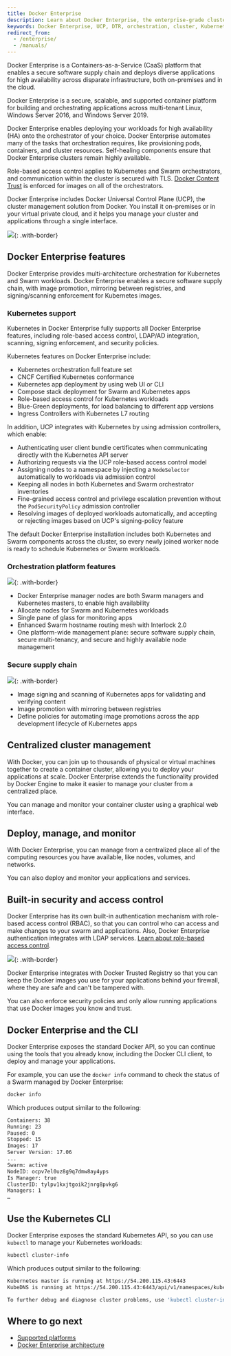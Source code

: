 ```yaml
---
title: Docker Enterprise
description: Learn about Docker Enterprise, the enterprise-grade cluster management solution from Docker.
keywords: Docker Enterprise, UCP, DTR, orchestration, cluster, Kubernetes
redirect_from:
  - /enterprise/
  - /manuals/
---
```


Docker Enterprise is a Containers-as-a-Service (CaaS) platform that enables a secure software supply
chain and deploys diverse applications for high availability across disparate
infrastructure, both on-premises and in the cloud.

Docker Enterprise is a secure, scalable, and supported container platform for building and 
orchestrating applications across multi-tenant Linux, Windows Server 2016, and Windows Server 2019.

Docker Enterprise enables deploying your workloads for high availability (HA) onto the
orchestrator of your choice. Docker Enterprise automates many of the tasks that
orchestration requires, like provisioning pods, containers, and cluster
resources. Self-healing components ensure that Docker Enterprise clusters remain highly
available.

Role-based access control applies to Kubernetes and Swarm orchestrators, and
communication within the cluster is secured with TLS.
[Docker Content Trust](/engine/security/trust/content_trust/) is enforced
for images on all of the orchestrators.

Docker Enterprise includes Docker Universal Control Plane (UCP), the
cluster management solution from Docker. You install it
on-premises or in your virtual private cloud, and it helps you manage your
cluster and applications through a single interface.

![](images/docker-ee-overview-1.png){: .with-border}

## Docker Enterprise features

Docker Enterprise provides multi-architecture orchestration for Kubernetes and
Swarm workloads. Docker Enterprise enables a secure software supply chain, with image
promotion, mirroring between registries, and signing/scanning enforcement for
Kubernetes images.

### Kubernetes support

Kubernetes in Docker Enterprise fully supports all Docker Enterprise features, including
role-based access control, LDAP/AD integration, scanning, signing enforcement,
and security policies.

Kubernetes features on Docker Enterprise include:

- Kubernetes orchestration full feature set
- CNCF Certified Kubernetes conformance
- Kubernetes app deployment by using web UI or CLI
- Compose stack deployment for Swarm and Kubernetes apps
- Role-based access control for Kubernetes workloads
- Blue-Green deployments, for load balancing to different app versions
- Ingress Controllers with Kubernetes L7 routing

In addition, UCP integrates with Kubernetes by using admission controllers,
which enable:

- Authenticating user client bundle certificates when communicating directly
  with the Kubernetes API server
- Authorizing requests via the UCP role-based access control model
- Assigning nodes to a namespace by injecting a `NodeSelector` automatically
  to workloads via admission control
- Keeping all nodes in both Kubernetes and Swarm orchestrator inventories
- Fine-grained access control and privilege escalation prevention without
  the `PodSecurityPolicy` admission controller
- Resolving images of deployed workloads automatically, and accepting or
  rejecting images based on UCP's signing-policy feature

The default Docker Enterprise installation includes both Kubernetes and Swarm
components across the cluster, so every newly joined worker node is ready
to schedule Kubernetes or Swarm workloads.

### Orchestration platform features

![](images/docker-ee-overview-4.png){: .with-border}

- Docker Enterprise manager nodes are both Swarm managers and Kubernetes masters,
  to enable high availability
- Allocate nodes for Swarm and Kubernetes workloads
- Single pane of glass for monitoring apps
- Enhanced Swarm hostname routing mesh with Interlock 2.0
- One platform-wide management plane: secure software supply chain, secure
  multi-tenancy, and secure and highly available node management

### Secure supply chain

![](images/docker-ee-overview-3.png){: .with-border}

- Image signing and scanning of Kubernetes apps for validating and verifying content
- Image promotion with mirroring between registries
- Define policies for automating image promotions across the app development
  lifecycle of Kubernetes apps

## Centralized cluster management

With Docker, you can join up to thousands of physical or virtual machines
together to create a container cluster, allowing you to deploy your
applications at scale. Docker Enterprise extends the functionality provided by Docker
Engine to make it easier to manage your cluster from a centralized place.

You can manage and monitor your container cluster using a graphical web interface.

## Deploy, manage, and monitor

With Docker Enterprise, you can manage from a centralized place all of the computing
resources you have available, like nodes, volumes, and networks.

You can also deploy and monitor your applications and services.

## Built-in security and access control

Docker Enterprise has its own built-in authentication mechanism with role-based access
control (RBAC), so that you can control who can access and make changes to your
swarm and applications. Also, Docker Enterprise authentication integrates with LDAP
services.
[Learn about role-based access control](access-control/index.md).

![](images/docker-ee-overview-2.png){: .with-border}

Docker Enterprise integrates with Docker Trusted Registry so that you can keep the
Docker images you use for your applications behind your firewall, where they
are safe and can't be tampered with.

You can also enforce security policies and only allow running applications
that use Docker images you know and trust.

## Docker Enterprise and the CLI

Docker Enterprise exposes the standard Docker API, so you can continue using the tools
that you already know, including the Docker CLI client, to deploy and manage your
applications.

For example, you can use the `docker info` command to check the
status of a Swarm managed by Docker Enterprise:

```bash
docker info
```

Which produces output similar to the following:

```bash
Containers: 38
Running: 23
Paused: 0
Stopped: 15
Images: 17
Server Version: 17.06
...
Swarm: active
NodeID: ocpv7el0uz8g9q7dmw8ay4yps
Is Manager: true
ClusterID: tylpv1kxjtgoik2jnrg8pvkg6
Managers: 1
…
```

## Use the Kubernetes CLI

Docker Enterprise exposes the standard Kubernetes API, so you can use `kubectl` to
manage your Kubernetes workloads:

```bash
kubectl cluster-info
```

Which produces output similar to the following:

```bash
Kubernetes master is running at https://54.200.115.43:6443
KubeDNS is running at https://54.200.115.43:6443/api/v1/namespaces/kube-system/services/kube-dns:dns/proxy

To further debug and diagnose cluster problems, use 'kubectl cluster-info dump'.
```

## Where to go next

- [Supported platforms](supported-platforms.md)
- [Docker Enterprise architecture](docker-ee-architecture.md)
